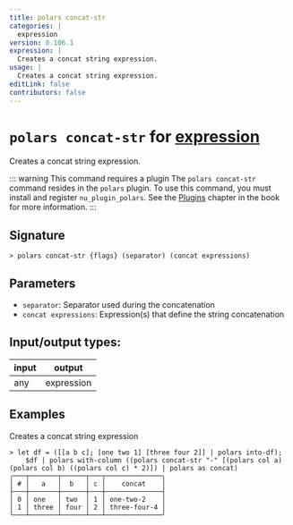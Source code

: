 ```yaml
---
title: polars concat-str
categories: |
  expression
version: 0.106.1
expression: |
  Creates a concat string expression.
usage: |
  Creates a concat string expression.
editLink: false
contributors: false
---
```

<!-- This file is automatically generated. Please edit the command in https://github.com/nushell/nushell instead. -->

# `polars concat-str` for [expression](/commands/categories/expression.md)

<div class='command-title'>Creates a concat string expression.</div>

::: warning This command requires a plugin
The `polars concat-str` command resides in the `polars` plugin.
To use this command, you must install and register `nu_plugin_polars`.
See the [Plugins](/book/plugins.html) chapter in the book for more information.
:::


## Signature

```> polars concat-str {flags} (separator) (concat expressions)```

## Parameters

 -  `separator`: Separator used during the concatenation
 -  `concat expressions`: Expression(s) that define the string concatenation


## Input/output types:

| input | output     |
| ----- | ---------- |
| any   | expression |
## Examples

Creates a concat string expression
```nu
> let df = ([[a b c]; [one two 1] [three four 2]] | polars into-df);
    $df | polars with-column ((polars concat-str "-" [(polars col a) (polars col b) ((polars col c) * 2)]) | polars as concat)
╭───┬───────┬──────┬───┬──────────────╮
│ # │   a   │  b   │ c │    concat    │
├───┼───────┼──────┼───┼──────────────┤
│ 0 │ one   │ two  │ 1 │ one-two-2    │
│ 1 │ three │ four │ 2 │ three-four-4 │
╰───┴───────┴──────┴───┴──────────────╯

```
